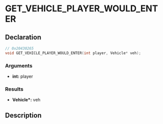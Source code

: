 # GET_VEHICLE_PLAYER_WOULD_ENTER

## Declaration
```cpp
// 0x20430265
void GET_VEHICLE_PLAYER_WOULD_ENTER(int player, Vehicle* veh);
```

### Arguments
- **int:** player

### Results
- **Vehicle\*:** veh

## Description
